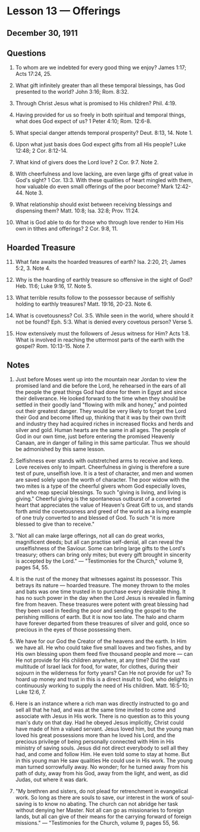 # Lesson 13 — Offerings

## December 30, 1911

## Questions

1. To whom are we indebted for every good thing we enjoy? James 1:17; Acts 17:24, 25.

2. What gift infinitely greater than all these temporal blessings, has God presented to the world? John 3:16; Rom. 8:32.

3. Through Christ Jesus what is promised to His children? Phil. 4:19.

4. Having provided for us so freely in both spiritual and temporal things, what does God expect of us? 1 Peter 4:10; Rom. 12:6-8.

5. What special danger attends temporal prosperity? Deut. 8:13, 14. Note 1.

6. Upon what just basis does God expect gifts from all His people? Luke 12:48; 2 Cor. 8:12-14.

7. What kind of givers does the Lord love? 2 Cor. 9:7. Note 2.

8. With cheerfulness and love lacking, are even large gifts of great value in God's sight? 1 Cor. 13:3. With these qualities of heart mingled with them, how valuable do even small offerings of the poor become? Mark 12:42-44. Note 3.

9. What relationship should exist between receiving blessings and dispensing them? Matt. 10:8; Isa. 32:8; Prov. 11:24.

10. What is God able to do for those who through love render to Him His own in tithes and offerings? 2 Cor. 9:8, 11.

## Hoarded Treasure

11. What fate awaits the hoarded treasures of earth? Isa. 2:20, 21; James 5:2, 3. Note 4.

12. Why is the hoarding of earthly treasure so offensive in the sight of God? Heb. 11:6; Luke 9:16, 17. Note 5.

13. What terrible results follow to the possessor because of selfishly holding to earthly treasures? Matt. 19:16, 20-23. Note 6.

14. What is covetousness? Col. 3:5. While seen in the world, where should it not be found? Eph. 5:3. What is denied every covetous person? Verse 5.

15. How extensively must the followers of Jesus witness for Him? Acts 1:8. What is involved in reaching the uttermost parts of the earth with the gospel? Rom. 10:13-15. Note 7.

## Notes

1. Just before Moses went up into the mountain near Jordan to view the promised land and die before the Lord, he rehearsed in the ears of all the people the great things God had done for them in Egypt and since their deliverance. He looked forward to the time when they should be settled in their goodly land "flowing with milk and honey," and pointed out their greatest danger. They would be very likely to forget the Lord their God and become lifted up, thinking that it was by their own thrift and industry they had acquired riches in increased flocks and herds and silver and gold. Human hearts are the same in all ages. The people of God in our own time, just before entering the promised Heavenly Canaan, are in danger of failing in this same particular. Thus we should be admonished by this same lesson.

2. Selfishness ever stands with outstretched arms to receive and keep. Love receives only to impart. Cheerfulness in giving is therefore a sure test of pure, unselfish love. It is a test of character, and men and women are saved solely upon the worth of character. The poor widow with the two mites is a type of the cheerful givers whom God especially loves, and who reap special blessings. To such "giving is living, and living is giving." Cheerful giving is the spontaneous outburst of a converted heart that appreciates the value of Heaven's Great Gift to us, and stands forth amid the covetousness and greed of the world as a living example of one truly converted to and blessed of God. To such "it is more blessed to give than to receive."

3. "Not all can make large offerings, not all can do great works, magnificent deeds; but all can practise self-denial, all can reveal the unselfishness of the Saviour. Some can bring large gifts to the Lord's treasury; others can bring only mites; but every gift brought in sincerity is accepted by the Lord." — "Testimonies for the Church," volume 9, pages 54, 55.

4. It is the rust of the money that witnesses against its possessor. This betrays its nature — hoarded treasure. The money thrown to the moles and bats was one time trusted in to purchase every desirable thing. It has no such power in the day when the Lord Jesus is revealed in flaming fire from heaven. These treasures were potent with great blessing had they been used in feeding the poor and sending the gospel to the perishing millions of earth. But it is now too late. The halo and charm have forever departed from these treasures of silver and gold, once so precious in the eyes of those possessing them.

5. We have for our God the Creator of the heavens and the earth. In Him we have all. He who could take five small loaves and two fishes, and by His own blessing upon them feed five thousand people and more — can He not provide for His children anywhere, at any time? Did the vast multitude of Israel lack for food, for water, for clothes, during their sojourn in the wilderness for forty years? Can He not provide for us? To hoard up money and trust in this is a direct insult to God, who delights in continuously working to supply the need of His children. Matt. 16:5-10; Luke 12:6, 7.

6. Here is an instance where a rich man was directly instructed to go and sell all that he had, and was at the same time invited to come and associate with Jesus in His work. There is no question as to this young man's duty on that day. Had he obeyed Jesus implicitly, Christ could have made of him a valued servant. Jesus loved him, but the young man loved his great possessions more than he loved his Lord, and the precious privilege of being personally connected with Him in His ministry of saving souls. Jesus did not direct everybody to sell all they had, and come and follow Him. He even told some to stay at home. But in this young man He saw qualities He could use in His work. The young man turned sorrowfully away. No wonder; for he turned away from his path of duty, away from his God, away from the light, and went, as did Judas, out where it was dark.

7. "My brethren and sisters, do not plead for retrenchment in evangelical work. So long as there are souls to save, our interest in the work of soul-saving is to know no abating. The church can not abridge her task without denying her Master. Not all can go as missionaries to foreign lands, but all can give of their means for the carrying forward of foreign missions." — "Testimonies for the Church, volume 9, pages 55, 56.